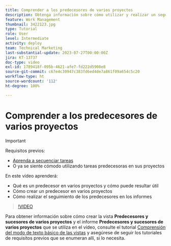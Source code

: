 ```yaml
---
title: Comprender a los predecesores de varios proyectos
description: Obtenga información sobre cómo utilizar y realizar un seguimiento de las tareas predecesoras en dos o más proyectos.
feature: Work Management
thumbnail: 3422123.jpg
type: Tutorial
role: User
level: Intermediate
activity: deploy
team: Technical Marketing
last-substantial-update: 2023-07-27T00:00:00Z
jira: KT-13737
doc-type: video
exl-id: 1789418f-095b-4621-afe7-fd222d5908e8
source-git-commit: c67e4c30947c383fd6ed4de7a861f09a654c5c20
workflow-type: ht
source-wordcount: '112'
ht-degree: 100%

---
```


# Comprender a los predecesores de varios proyectos

>[!IMPORTANT]
>
>Requisitos previos:
>
>* [Aprenda a secuenciar tareas](https://experienceleague.adobe.com/docs/workfront-learn/tutorials-workfront/manage-work/tasks/learn-to-sequence-tasks.html?lang=es)
>* O ya se siente cómodo utilizando tareas predecesoras en sus proyectos

En este vídeo aprenderá:

* Qué es un predecesor en varios proyectos y cómo puede resultar útil
* Cómo crear un predecesor en varios proyectos
* Cómo realizar el seguimiento de los predecesores en los informes

>[!VIDEO](https://video.tv.adobe.com/v/3422123/?quality=12&learn=on)

Para obtener información sobre cómo crear la vista **Predecesores y sucesores de varios proyectos** y el informe **Predecesores y sucesores de varios proyectos** que se utiliza en el vídeo, consulte el tutorial [Comprensión del modo de texto básico de las vistas](https://experienceleague.adobe.com/docs/workfront-learn/tutorials-workfront/reporting/intermediate-reporting/basic-text-mode-for-views.html?lang=es) y asegúrese de seguir los tutoriales de requisitos previos que se enumeran allí, si lo necesita.
